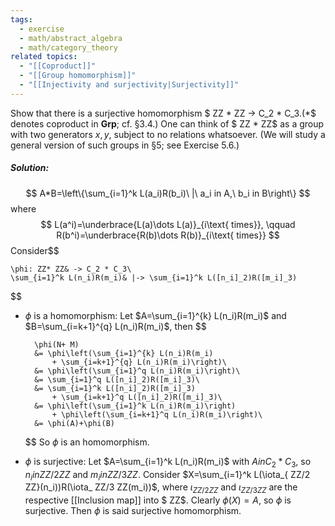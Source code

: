 ```yaml
---
tags:
  - exercise
  - math/abstract_algebra
  - math/category_theory
related topics:
  - "[[Coproduct]]"
  - "[[Group homomorphism]]"
  - "[[Injectivity and surjectivity|Surjectivity]]"
---
```

Show that there is a surjective homomorphism $ ZZ * ZZ -> C_2 * C_3$. ($*$ denotes
coproduct in $\mathbf{Grp}$; cf. §3.4.)
One can think of $ ZZ * ZZ$ as a group with two generators $x, y$, subject to no
relations whatsoever. (We will study a general version of such groups in §5; see
Exercise 5.6.)
##### Solution:
$$
A*B=\left\{\sum_{i=1}^k L(a_i)R(b_i)\ |\ a_i in A,\ b_i in B\right\}
$$where$$
	L(a^i)=\underbrace{L(a)\dots L(a)}_{i\text{ times}}, \qquad
	R(b^i)=\underbrace{R(b)\dots R(b)}_{i\text{ times}}
$$
Consider$$

	\phi: ZZ* ZZ& -> C_2 * C_3\
	\sum_{i=1}^k L(n_i)R(m_i)& |-> \sum_{i=1}^k L([n_i]_2)R([m_i]_3)

$$
- $\phi$ is a homomorphism:
	Let $A=\sum_{i=1}^{k} L(n_i)R(m_i)$ and $B=\sum_{i=k+1}^{q} L(n_i)R(m_i)$, then
	$$
	
		\phi(N+ M)
		&= \phi\left(\sum_{i=1}^{k} L(n_i)R(m_i)
			+ \sum_{i=k+1}^{q} L(n_i)R(m_i)\right)\
		&= \phi\left(\sum_{i=1}^q L(n_i)R(m_i)\right)\
		&= \sum_{i=1}^q L([n_i]_2)R([m_i]_3)\
		&= \sum_{i=1}^k L([n_i]_2)R([m_i]_3) 
			+ \sum_{i=k+1}^q L([n_i]_2)R([m_i]_3)\
		&= \phi\left(\sum_{i=1}^k L(n_i)R(m_i)\right)
			+ \phi\left(\sum_{i=k+1}^q L(n_i)R(m_i)\right)\
		&= \phi(A)+\phi(B)
	
	$$
	So $\phi$ is an homomorphism.
- $\phi$ is surjective:
	Let $A=\sum_{i=1}^k L(n_i)R(m_i)$ with $A in C_2*C_3$, so $n_i in ZZ/2 ZZ$ and $m_i in ZZ/3 ZZ$. Consider $X=\sum_{i=1}^k L(\iota_{ ZZ/2 ZZ}(n_i))R(\iota_ ZZ/3 ZZ(m_i))$, where $\iota_{ ZZ/2 ZZ}$ and $\iota_{ ZZ/3 ZZ}$ are the respective [[Inclusion map]] into $ ZZ$. Clearly $\phi(X)=A$, so $\phi$ is surjective.
Then $\phi$ is said surjective homomorphism.
